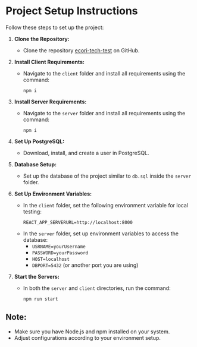 # Project Setup Instructions

Follow these steps to set up the project:

1. **Clone the Repository:**
    - Clone the repository [ecori-tech-test](https://github.com/claudgoeswild/ecori-tech-test) on GitHub.

2. **Install Client Requirements:**
    - Navigate to the `client` folder and install all requirements using the command:
      ```
      npm i
      ```

3. **Install Server Requirements:**
    - Navigate to the `server` folder and install all requirements using the command:
      ```
      npm i
      ```

4. **Set Up PostgreSQL:**
    - Download, install, and create a user in PostgreSQL.

5. **Database Setup:**
    - Set up the database of the project similar to `db.sql` inside the `server` folder.

6. **Set Up Environment Variables:**
    - In the `client` folder, set the following environment variable for local testing:
      ```
      REACT_APP_SERVERURL=http://localhost:8000
      ```
    - In the `server` folder, set up environment variables to access the database:
        - `USRNAME=yourUsername`
        - `PASSWORD=yourPassword`
        - `HOST=localhost`
        - `DBPORT=5432` (or another port you are using)

7. **Start the Servers:**
    - In both the `server` and `client` directories, run the command:
      ```
      npm run start
      ```

## Note:
- Make sure you have Node.js and npm installed on your system.
- Adjust configurations according to your environment setup.

